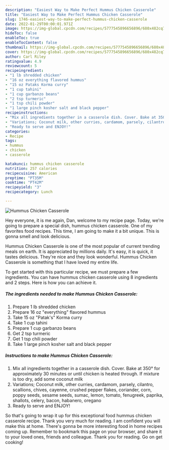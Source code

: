 ```yaml
---
description: "Easiest Way to Make Perfect Hummus Chicken Casserole"
title: "Easiest Way to Make Perfect Hummus Chicken Casserole"
slug: 1746-easiest-way-to-make-perfect-hummus-chicken-casserole
date: 2022-01-29T00:00:01.971Z
image: https://img-global.cpcdn.com/recipes/5777545896656896/680x482cq70/hummus-chicken-casserole-recipe-main-photo.jpg
hideToc: false
enableToc: true
enableTocContent: false
thumbnail: https://img-global.cpcdn.com/recipes/5777545896656896/680x482cq70/hummus-chicken-casserole-recipe-main-photo.jpg
cover: https://img-global.cpcdn.com/recipes/5777545896656896/680x482cq70/hummus-chicken-casserole-recipe-main-photo.jpg
author: Carl Riley
ratingvalue: 4.9
reviewcount: 5
recipeingredient:
- "1 lb shredded chicken"
- "16 oz everything flavored hummus"
- "15 oz Pataks Korma curry"
- "1 cup tahini"
- "1 cup garbanzo beans"
- "2 tsp turmeric"
- "1 tsp chili powder"
- "1 large pinch kosher salt and black pepper"
recipeinstructions:
- "Mix all ingredients together in a casserole dish. Cover. Bake at 350° for approximately 30 minutes or until chicken is heated through. If mixture is too dry, add some coconut milk"
- "Variations; Coconut milk, other curries, cardamom, parsely, cilantro, scallions, chives, cayenne, crushed pepper flakes, coriander, corn, poppy seeds, sesame seeds, sumac, lemon, tomato, fenugreek, paprika, shallots, celery, bacon, habanero, oregano"
- "Ready to serve and ENJOY!"
categories:
- Recipe
tags:
- hummus
- chicken
- casserole

katakunci: hummus chicken casserole 
nutrition: 257 calories
recipecuisine: American
preptime: "PT35M"
cooktime: "PT42M"
recipeyield: "3"
recipecategory: Lunch

---
```



![Hummus Chicken Casserole](https://img-global.cpcdn.com/recipes/5777545896656896/680x482cq70/hummus-chicken-casserole-recipe-main-photo.jpg)

Hey everyone, it is me again, Dan, welcome to my recipe page. Today, we're going to prepare a special dish, hummus chicken casserole. One of my favorites food recipes. This time, I am going to make it a bit unique. This is gonna smell and look delicious.

Hummus Chicken Casserole is one of the most popular of current trending meals on earth. It is appreciated by millions daily. It's easy, it is quick, it tastes delicious. They're nice and they look wonderful. Hummus Chicken Casserole is something that I have loved my entire life.




To get started with this particular recipe, we must prepare a few ingredients. You can have hummus chicken casserole using 8 ingredients and 2 steps. Here is how you can achieve it.

<!--inarticleads1-->

##### The ingredients needed to make Hummus Chicken Casserole:

1. Prepare 1 lb shredded chicken
1. Prepare 16 oz &#34;everything&#34; flavored hummus
1. Take 15 oz &#34;Patak&#39;s&#34; Korma curry
1. Take 1 cup tahini
1. Prepare 1 cup garbanzo beans
1. Get 2 tsp turmeric
1. Get 1 tsp chili powder
1. Take 1 large pinch kosher salt and black pepper




<!--inarticleads2-->

##### Instructions to make Hummus Chicken Casserole:

1. Mix all ingredients together in a casserole dish. Cover. Bake at 350° for approximately 30 minutes or until chicken is heated through. If mixture is too dry, add some coconut milk
1. Variations; Coconut milk, other curries, cardamom, parsely, cilantro, scallions, chives, cayenne, crushed pepper flakes, coriander, corn, poppy seeds, sesame seeds, sumac, lemon, tomato, fenugreek, paprika, shallots, celery, bacon, habanero, oregano
1. Ready to serve and ENJOY!



So that's going to wrap it up for this exceptional food hummus chicken casserole recipe. Thank you very much for reading. I am confident you will make this at home. There's gonna be more interesting food in home recipes coming up. Remember to bookmark this page on your browser, and share it to your loved ones, friends and colleague. Thank you for reading. Go on get cooking!
